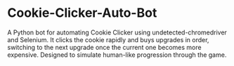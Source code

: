 # Cookie-Clicker-Auto-Bot
A Python bot for automating Cookie Clicker using undetected-chromedriver and Selenium. It clicks the cookie rapidly and buys upgrades in order, switching to the next upgrade once the current one becomes more expensive. Designed to simulate human-like progression through the game.
